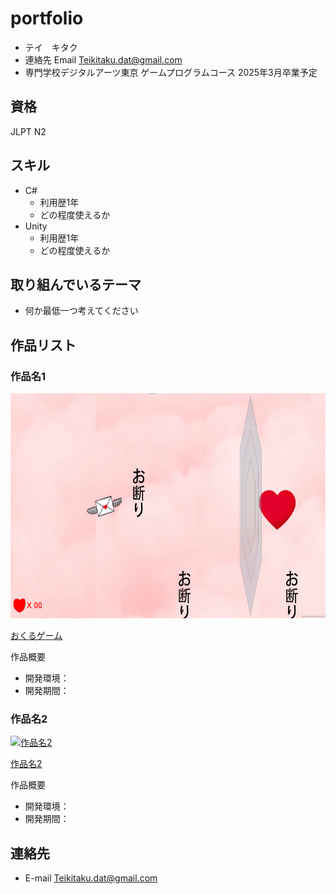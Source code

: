# portfolio

- テイ　キタク
- 連絡先 Email [Teikitaku.dat@gmail.com](mailto:Teikitaku.dat@gmail.com)
- 専門学校デジタルアーツ東京 ゲームプログラムコース 2025年3月卒業予定

## 資格
JLPT N2

## スキル
- C#
  - 利用歴1年
  - どの程度使えるか
- Unity
  - 利用歴1年
  - どの程度使えるか


## 取り組んでいるテーマ
- 何か最低一つ考えてください

## 作品リスト

### 作品名1
[<img src="images/okuru.png" alt="作品名1" style="height: 360px">]()

[おくるゲーム]()

作品概要

- 開発環境：
- 開発期間：

### 作品名2
[<img src="images/game2.png" alt="作品名2" style="height: 360px">]()

[作品名2]()

作品概要

- 開発環境：
- 開発期間：



## 連絡先
- E-mail [Teikitaku.dat@gmail.com](mailto:Teikitaku.dat@gmail.com)


